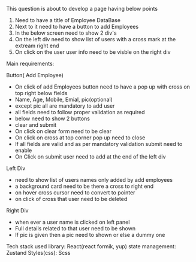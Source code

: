 This question is about to develop a page having below points

1. Need to have a title of Employee DataBase
2. Next to it need to have a button to add Employees
3. In the below screen need to show 2 div's
4. On the left div need to show list of users with a cross mark at the extream right end
5. On click on the user user info need to be visble on the right div

Main requirements:

Button( Add Employee)

- On click of add Employees button need to have a pop up with cross on top right below fields
- Name, Age, Mobile, Emial, pic(optional)
- except pic all are mandatory to add user
- all fields need to follow proper validation as required
- below need to show 2 buttons
- clear and submit
- On click on clear form need to be clear
- On click on cross at top corner pop up need to close
- If all fields are valid and as per mandatory validation submit need to enable
- On Click on submit user need to add at the end of the left div

Left Div

- need to show list of users names only added by add employees
- a background card need to be there a cross to right end
- on hover cross cursor need to convert to pointer
- on click of cross that user need to be deleted

Right Div

- when ever a user name is clicked on left panel
- Full details related to that user need to be shown
- If pic is given then a pic need to shown or else a dummy one

Tech stack used
library: React(react formik, yup)
state management: Zustand
Styles(css): Scss

